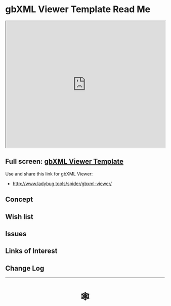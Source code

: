 <span style=display:none; >[You are now in a GitHub source code view - click this link to view Read Me file as a web page](http://www.ladybug.tools/spider/index.html#gbxml-viewer/r10-4/gv-tmp/README.md "View file as a web page." ) </span>

# gbXML Viewer Template Read Me


<iframe class=iframeReadMe src=http://www.ladybug.tools/spider/gbxml-viewer/r10-4/gv-tmp/gv-tmp.html width=100% height=400px >Iframes are not displayed on github.com</iframe>


## Full screen: [gbXML Viewer Template]( http://www.ladybug.tools/spider/gbxml-viewer/r10-4/gv-tmp/gv-tmp.html )

Use and share this link for gbXML Viewer:

* <http://www.ladybug.tools/spider/gbxml-viewer/>


## Concept



## Wish list



## Issues



## Links of Interest



## Change Log



***

# <center title="hello!" ><a href=javascript:window.scrollTo(0,0); style=text-decoration:none; > &#x1f578; </a></center>




